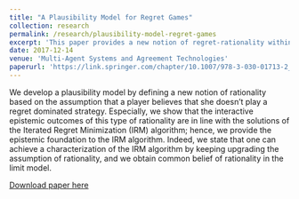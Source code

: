 ```yaml
---
title: "A Plausibility Model for Regret Games"
collection: research
permalink: /research/plausibility-model-regret-games
excerpt: 'This paper provides a new notion of regret-rationality within the framework of a plausibility model (Epistemic Logic). We achieve a characterization of the Iterated Regret Minimization (IRM) algorithm by keeping upgrading the assumption of rationality, and we obtain common belief of rationality in the limit model. A benefit of our characterization is that it provides the epistemic foundation to the IRM algorithm and solve a dynamic information problem best expressed through the Traveler’s Dilemma.'
date: 2017-12-14
venue: 'Multi-Agent Systems and Agreement Technologies'
paperurl: 'https://link.springer.com/chapter/10.1007/978-3-030-01713-2_14'
---
```

We develop a plausibility model by defining a new notion of rationality based on the assumption that a player believes that she doesn’t play a regret dominated strategy. Especially, we show that the interactive epistemic outcomes of this type of rationality are in line with the solutions of the Iterated Regret Minimization (IRM) algorithm; hence, we provide the epistemic foundation to the IRM algorithm. Indeed, we state that one can achieve a characterization of the IRM algorithm by keeping upgrading the assumption of rationality, and we obtain common belief of rationality in the limit model. 

[Download paper here](https://link.springer.com/chapter/10.1007/978-3-030-01713-2_14)
